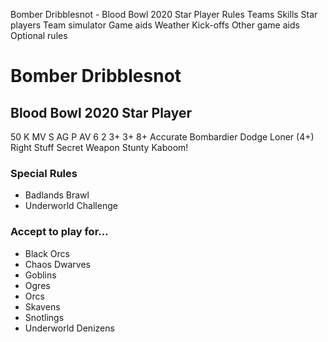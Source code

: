 ﻿
Bomber Dribblesnot - Blood Bowl 2020 Star Player
Rules
Teams
Skills
Star players
Team simulator
Game aids
Weather
Kick-offs
Other game aids
Optional rules
# Bomber Dribblesnot
## Blood Bowl 2020 Star Player
50 K
MV
S
AG
P
AV
6
2
3+
3+
8+
Accurate
Bombardier
Dodge
Loner (4+)
Right Stuff
Secret Weapon
Stunty
Kaboom!
### Special Rules
* Badlands Brawl
* Underworld Challenge
### Accept to play for...
* Black Orcs
* Chaos Dwarves
* Goblins
* Ogres
* Orcs
* Skavens
* Snotlings
* Underworld Denizens